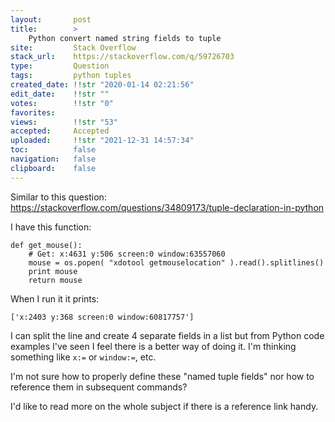 ```yaml
---
layout:       post
title:        >
    Python convert named string fields to tuple
site:         Stack Overflow
stack_url:    https://stackoverflow.com/q/59726703
type:         Question
tags:         python tuples
created_date: !!str "2020-01-14 02:21:56"
edit_date:    !!str ""
votes:        !!str "0"
favorites:    
views:        !!str "53"
accepted:     Accepted
uploaded:     !!str "2021-12-31 14:57:34"
toc:          false
navigation:   false
clipboard:    false
---
```


Similar to this question: https://stackoverflow.com/questions/34809173/tuple-declaration-in-python

I have this function:

``` 
def get_mouse():
    # Get: x:4631 y:506 screen:0 window:63557060
    mouse = os.popen( "xdotool getmouselocation" ).read().splitlines()
    print mouse
    return mouse
```

When I run it it prints:

``` 
['x:2403 y:368 screen:0 window:60817757']

```

I can split the line and create 4 separate fields in a list but from Python code examples I've seen I feel there is a better way of doing it. I'm thinking something like `x:=` or `window:=`, etc.

I'm not sure how to properly define these "named tuple fields" nor how to reference them in subsequent commands?

I'd like to read more on the whole subject if there is a reference link handy.
